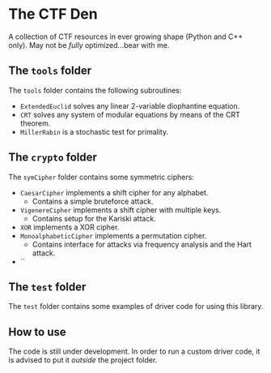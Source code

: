 # The CTF Den

A collection of CTF resources in ever growing shape (Python and C++ only). May not be _fully_ optimized...bear with me.

## The `tools` folder
The `tools` folder contains the following subroutines:
- `ExtendedEuclid` solves any linear 2-variable diophantine equation.
- `CRT` solves any system of modular equations by means of the CRT theorem.
- `MillerRabin` is a stochastic test for primality.

## The `crypto` folder
The `symCipher` folder contains some symmetric ciphers:
- `CaesarCipher` implements a shift cipher for any alphabet.
    - Contains a simple bruteforce attack.
- `VigenereCipher` implements a shift cipher with multiple keys.
    - Contains setup for the Kariski attack.
- `XOR` implements a XOR cipher.
- `MonoalphabeticCipher` implements a permutation cipher.
    - Contains interface for attacks via frequency analysis and the Hart attack.
- ``

## The `test` folder
The `test` folder contains some examples of driver code for using this library.

## How to use
The code is still under development. In order to run a custom driver code, it is advised to put it _outside_ the project folder.

